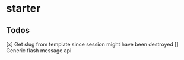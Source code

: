 # starter

## Todos

[x] Get slug from template since session might have been destroyed
[] Generic flash message api